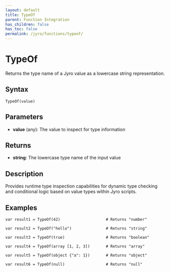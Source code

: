 ```yaml
---
layout: default
title: TypeOf
parent: Function Integration
has_children: false
has_toc: false
permalink: /jyro/functions/typeof/
---
```


# TypeOf

Returns the type name of a Jyro value as a lowercase string representation.

## Syntax

```jyro
TypeOf(value)
```

## Parameters

- **value** (any): The value to inspect for type information

## Returns

- **string**: The lowercase type name of the input value

## Description

Provides runtime type inspection capabilities for dynamic type checking and conditional logic based on value types within Jyro scripts.

## Examples

```jyro
var result1 = TypeOf(42)                    # Returns "number"
```

```jyro
var result2 = TypeOf("hello")               # Returns "string"
```

```jyro
var result3 = TypeOf(true)                  # Returns "boolean"
```

```jyro
var result4 = TypeOf(array [1, 2, 3])       # Returns "array"
```

```jyro
var result5 = TypeOf(object {"a": 1})       # Returns "object"
```

```jyro
var result6 = TypeOf(null)                  # Returns "null"
```